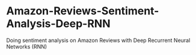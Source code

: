 # Amazon-Reviews-Sentiment-Analysis-Deep-RNN
Doing sentiment analysis on Amazon Reviews with Deep Recurrent Neural Networks (RNN)
